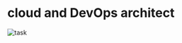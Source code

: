 # cloud and DevOps architect
![task](https://github.com/user-attachments/assets/370a59bb-a3fa-401d-a24e-ffc644865f22)
